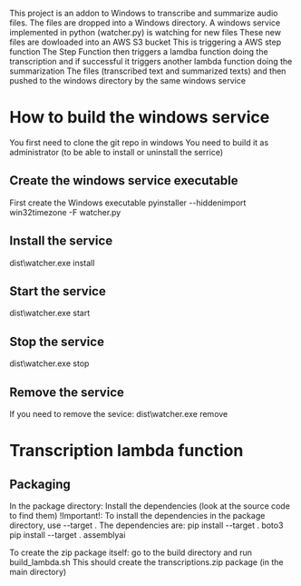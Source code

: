 This project is an addon to Windows to transcribe and summarize audio files.
The files are dropped into a Windows directory.
A windows service implemented in python (watcher.py) is watching for new files
These new files are dowloaded into an AWS S3 bucket
This is triggering a AWS step function 
The Step Function then triggers a lamdba function doing the transcription and if successful it triggers another lambda function doing the summarization
The files (transcribed text and summarized texts) and then pushed to the windows directory by the same windows service


# How to build the windows service
You first need to clone the git repo in windows
You need to build it as administrator (to be able to install or uninstall the serrice)

## Create the windows service executable
First create the Windows executable
pyinstaller --hiddenimport win32timezone -F watcher.py

## Install the service
dist\watcher.exe install

## Start the service
dist\watcher.exe start

## Stop the service
dist\watcher.exe stop

## Remove the service
If you need to remove the sevice:
dist\watcher.exe remove

# Transcription lambda function
## Packaging
In the package directory:
Install the dependencies (look at the source code to find them)
!Important!: To install the dependencies in the package directory, use --target . 
The dependencies are:
pip install --target . boto3
pip install --target . assemblyai

To create the zip package itself:
go to the build directory and run build_lambda.sh
This should create the transcriptions.zip package (in the main directory)